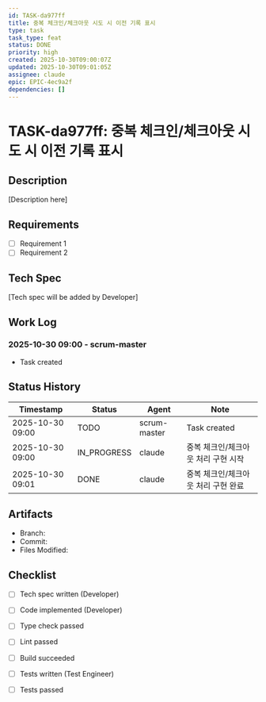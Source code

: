 ```yaml
---
id: TASK-da977ff
title: 중복 체크인/체크아웃 시도 시 이전 기록 표시
type: task
task_type: feat
status: DONE
priority: high
created: 2025-10-30T09:00:07Z
updated: 2025-10-30T09:01:05Z
assignee: claude
epic: EPIC-4ec9a2f
dependencies: []
---
```


# TASK-da977ff: 중복 체크인/체크아웃 시도 시 이전 기록 표시

## Description

[Description here]

## Requirements

- [ ] Requirement 1
- [ ] Requirement 2

## Tech Spec

[Tech spec will be added by Developer]

## Work Log

### 2025-10-30 09:00 - scrum-master
- Task created

## Status History

| Timestamp | Status | Agent | Note |
|-----------|--------|-------|------|
| 2025-10-30 09:00 | TODO | scrum-master | Task created |
| 2025-10-30 09:00 | IN_PROGRESS | claude | 중복 체크인/체크아웃 처리 구현 시작 |
| 2025-10-30 09:01 | DONE | claude | 중복 체크인/체크아웃 처리 구현 완료 |

## Artifacts

- Branch:
- Commit:
- Files Modified:

## Checklist

- [ ] Tech spec written (Developer)
- [ ] Code implemented (Developer)
- [ ] Type check passed
- [ ] Lint passed
- [ ] Build succeeded
- [ ] Tests written (Test Engineer)
- [ ] Tests passed

